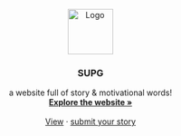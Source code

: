 <br />
<div align="center">
  <a href="https://supg.abyditya.space">
    <img src="images/logo.png" alt="Logo" width="80" height="80">
  </a>

  <h3 align="center">SUPG</h3>

  <p align="center">
    a website full of story & motivational words!
    <br />
    <a href="https://forms.gle/vuxA9z1beNypCb5j9"><strong>Explore the website »</strong></a>
    <br />
    <br />
    <a href="https://supg.abyditya.space">View</a>
    ·
    <a href="https://github.com/othneildrew/Best-README-Template/issues">submit your story</a>
  </p>
</div>
